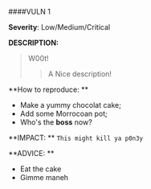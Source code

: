 ####VULN 1

__Severity__: Low/Medium/Critical

**DESCRIPTION:**
>W00t!
>>A Nice description!

**How to reproduce: **
- Make a yummy chocolat cake;
- Add some Morrocoan pot;
- Who's the __boss__ now?

**IMPACT: ** `This might kill ya p0n3y`

**ADVICE: **
+ Eat the cake
+ Gimme maneh